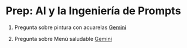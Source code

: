 # Prep: AI y la Ingeniería de Prompts

1. Pregunta sobre pintura con acuarelas
[Gemini](https://g.co/gemini/share/6b9d1d540fa0)

2. Pregunta sobre Menú saludable 
[Gemini](https://g.co/gemini/share/997f5b0f4eac)